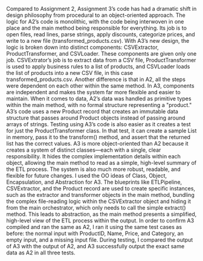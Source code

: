 Compared to Assignment 2, Assignment 3’s code has had a dramatic shift in design philosophy from procedural to an object-oriented approach. The logic for A2’s code is monolithic, with the code being interwoven in one place and the main method being responsible for everything. Its job is to open files, read lines, parse strings, apply discounts, categorize prices, and write to a new file (transformed_products.csv). With A3’s new design, the logic is broken down into distinct components: CSVExtractor, ProductTransformer, and CSVLoader. These components are given only one job. CSVExtrator’s job is to extract data from a CSV file, ProductTransformer is used to apply business rules to a list of products, and CSVLoader loads the list of products into a new CSV file, in this case transformed_products.csv. Another difference is that in A2, all the steps were dependent on each other within the same method. In A3, components are independent and makes the system far more flexible and easier to maintain. When it comes to data, A2’s data was handled as primitive types within the main method, with no formal structure representing a "product." A3’s code uses a new Product record that creates an immutable data structure that passes around Product objects instead of passing around arrays of strings. Testing using A3’s code is also easier as it creates a test for just the ProductTransformer class. In that test, it can create a sample List<Product> in memory, pass it to the transform() method, and assert that the returned list has the correct values. A3 is more object-oriented than A2 because it creates a system of distinct classes—each with a single, clear responsibility. It hides the complex implementation details within each object, allowing the main method to read as a simple, high-level summary of the ETL process. The system is also much more robust, readable, and flexible for future changes. I used the OO ideas of Class, Object, Encapsulation, and Abstraction for A3. The blueprints like ETLPipeline, CSVExtractor, and the Product record are used to create specific instances, such as the extractor and transformer objects in the main method, bundling the complex file-reading logic within the CSVExtractor object and hiding it from the main orchestrator, which only needs to call the simple extract() method. This leads to abstraction, as the main method presents a simplified, high-level view of the ETL process within the output. In order to confirm A3 compiled and ran the same as A2, I ran it using the same test cases as before: the normal input with ProductID, Name, Price, and Category, an empty input, and a missing input file. During testing, I compared the output of A3 with the output of A2, and A3 successfully output the exact same data as A2 in all three tests.
